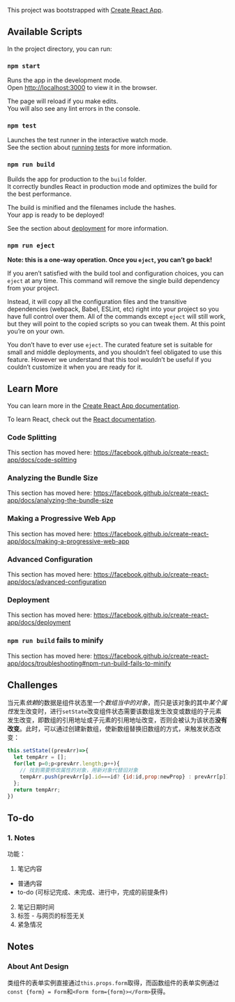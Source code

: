 This project was bootstrapped with [Create React App](https://github.com/facebook/create-react-app).

## Available Scripts

In the project directory, you can run:

### `npm start`

Runs the app in the development mode.<br />
Open [http://localhost:3000](http://localhost:3000) to view it in the browser.

The page will reload if you make edits.<br />
You will also see any lint errors in the console.

### `npm test`

Launches the test runner in the interactive watch mode.<br />
See the section about [running tests](https://facebook.github.io/create-react-app/docs/running-tests) for more information.

### `npm run build`

Builds the app for production to the `build` folder.<br />
It correctly bundles React in production mode and optimizes the build for the best performance.

The build is minified and the filenames include the hashes.<br />
Your app is ready to be deployed!

See the section about [deployment](https://facebook.github.io/create-react-app/docs/deployment) for more information.

### `npm run eject`

**Note: this is a one-way operation. Once you `eject`, you can’t go back!**

If you aren’t satisfied with the build tool and configuration choices, you can `eject` at any time. This command will remove the single build dependency from your project.

Instead, it will copy all the configuration files and the transitive dependencies (webpack, Babel, ESLint, etc) right into your project so you have full control over them. All of the commands except `eject` will still work, but they will point to the copied scripts so you can tweak them. At this point you’re on your own.

You don’t have to ever use `eject`. The curated feature set is suitable for small and middle deployments, and you shouldn’t feel obligated to use this feature. However we understand that this tool wouldn’t be useful if you couldn’t customize it when you are ready for it.

## Learn More

You can learn more in the [Create React App documentation](https://facebook.github.io/create-react-app/docs/getting-started).

To learn React, check out the [React documentation](https://reactjs.org/).

### Code Splitting

This section has moved here: https://facebook.github.io/create-react-app/docs/code-splitting

### Analyzing the Bundle Size

This section has moved here: https://facebook.github.io/create-react-app/docs/analyzing-the-bundle-size

### Making a Progressive Web App

This section has moved here: https://facebook.github.io/create-react-app/docs/making-a-progressive-web-app

### Advanced Configuration

This section has moved here: https://facebook.github.io/create-react-app/docs/advanced-configuration

### Deployment

This section has moved here: https://facebook.github.io/create-react-app/docs/deployment

### `npm run build` fails to minify

This section has moved here: https://facebook.github.io/create-react-app/docs/troubleshooting#npm-run-build-fails-to-minify

## Challenges
当元素*依赖*的数据是组件状态里一个*数组当中的对象*，而只是该对象的其中*某个属性*发生改变时，进行`setState`改变组件状态需要该数组发生改变或数组的子元素发生改变，即数组的引用地址或子元素的引用地址改变，否则会被认为该状态**没有改变**。此时，可以通过创建新数组，使新数组替换旧数组的方式，来触发状态改变：
```js
this.setState((prevArr)=>{
  let tempArr = []; 
  for(let p=0;p<prevArr.length;p++){
    // 找到需要修改属性的对象，用新对象代替旧对象
    tempArr.push(prevArr[p].id===id? {id:id,prop:newProp} : prevArr[p]);
  };
  return tempArr;
})
```

## To-do
### 1. Notes
功能：
1. 笔记内容
+ 普通内容
+ to-do (可标记完成、未完成、进行中，完成的前提条件)
2. 笔记日期时间
3. 标签 - 与网页的标签无关
4. 紧急情况


## Notes
### About Ant Design
类组件的表单实例直接通过`this.props.form`取得，而函数组件的表单实例通过`const {form} = Form`和`<Form form={form}></Form>`获得。